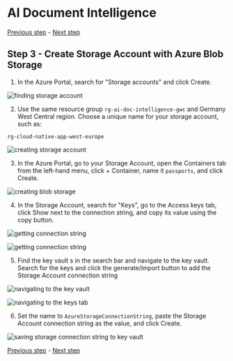 # AI Document Intelligence

[Previous step](../step-02/README.md) - [Next step](../step-04/README.md)

## Step 3 - Create Storage Account with Azure Blob Storage

1. In the Azure Portal, search for "Storage accounts" and click Create.

![finding storage account](sshot-3-1.png)

2. Use the same resource group `rg-ai-doc-intelligence-gwc` and Germany West Central region. Choose a unique name for your storage account, such as:

```
rg-cloud-native-app-west-europe
```

![creating storage account](sshot-3-2.png)

3. In the Azure Portal, go to your Storage Account, open the Containers tab from the left-hand menu, click + Container, name it `passports`, and click Create.

![creating blob storage](sshot-3-3.png)

4. In the Storage Account, search for "Keys", go to the Access keys tab, click Show next to the connection string, and copy its value using the copy button.

![getting connection string](sshot-3-4.png)

![getting connection string](sshot-3-5.png)

5. Find the key vault s in the search bar and navigate to the key vault. Search for the keys and click the generate/import button to add the Storage Account connection string

![navigating to the key vault](sshot-3-6.png)

![navigating to the keys tab](sshot-3-7.png)

6. Set the name to `AzureStorageConnectionString`, paste the Storage Account connection string as the value, and click Create.

![saving storage connection string to key vault](sshot-3-8.png)

[Previous step](../step-02/README.md) - [Next step](../step-04/README.md)